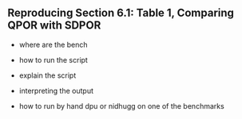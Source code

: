 ## Reproducing Section 6.1: Table 1, Comparing QPOR with SDPOR

- where are the bench
- how to run the script
- explain the script
- interpreting the output

- how to run by hand dpu or nidhugg on one of the benchmarks

